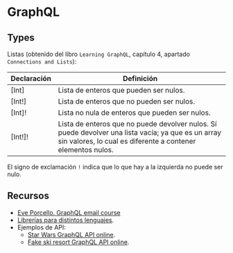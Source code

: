 # GraphQL

## Types

Listas (obtenido del libro `Learning GraphQL`, capítulo 4, apartado `Connections and Lists`):

Declaración | Definición
------------|---------------------------------------------------
[Int]       | Lista de enteros que pueden ser nulos.
[Int!]      | Lista de enteros que no pueden ser nulos.
[Int]!      | Lista no nula de enteros que pueden ser nulos.
[Int!]!     | Lista de enteros que no puede devolver nulos. Sí puede devolver una lista vacía; ya que es un array sin valores, lo cual es diferente a contener elementos nulos.

El signo de exclamación `!` indica que lo que hay a la izquierda no puede ser nulo.

## Recursos

- [Eve Porcello. GraphQL email course](https://graphqlworkshop.com/)
- [Librerías para distintos lenguajes](https://graphql.org/code/).
- Ejemplos de API:
    - [Star Wars GraphQL API online](https://github.com/graphql/swapi-graphql/).
    - [Fake ski resort GraphQL API online](https://snowtooth.moonhighway.com/).
